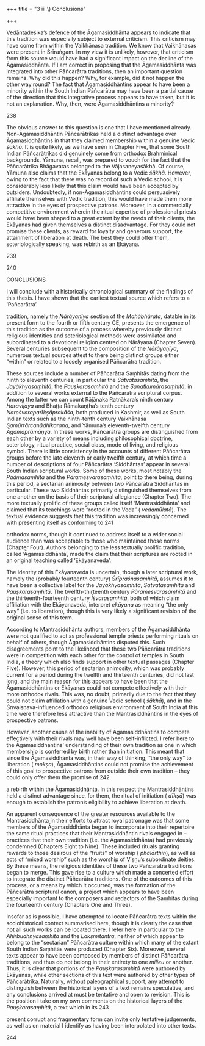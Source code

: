 +++
title = "3 iii \\) Conclusions"

+++

Vedāntadeśika’s defence of the Āgamasiddhānta appears to indicate that this tradition was especially subject to external criticism. This criticism may have come from within the Vaikhānasa tradition. We know that Vaikhānasas were present in Śrīraṅgam. In my view it is unlikely, however, that criticism from this source would have had a significant impact on the decline of the Āgamasiddhānta. If I am correct in proposing that the Āgamasiddhānta was integrated into other Pāñcarātra traditions, then an important question remains. Why did this happen? Why, for example, did it not happen the other way round? The fact that Āgamasiddhāntins appear to have been a minority within the South Indian Pāñcarātra may have been a partial cause of the direction that this integrative process appears to have taken, but it is not an explanation. Why, then, were Āgamasiddhāntins a minority? 

238 

The obvious answer to this question is one that I have mentioned already. Non-Āgamasiddhāntin Pāñcarātrikas held a distinct advantage over Āgamasiddhāntins in that they claimed membership within a genuine Vedic *śākhā*. It is quite likely, as we have seen in Chapter Five, that some South Indian Pāñcarātrikas did genuinely come from orthodox Brahminical backgrounds. Yāmuna, recall, was prepared to vouch for the fact that the Pāñcarātrika Bhāgavatas belonged to the Vājasaneyaśākhā. Of course, Yāmuna also claims that the Ekāyanas belong to a Vedic *śākhā*. However, owing to the fact that there was no record of such a Vedic school, it is considerably less likely that this claim would have been accepted by outsiders. Undoubtedly, if non-Āgamasiddhāntins could persuasively affiliate themselves with Vedic tradition, this would have made them more attractive in the eyes of prospective patrons. Moreover, in a commercially competitive environment wherein the ritual expertise of professional priests would have been shaped to a great extent by the needs of their clients, the Ekāyanas had given themselves a distinct disadvantage. For they could not promise these clients, as reward for loyalty and generous support, the attainment of liberation at death. The best they could offer them, soteriologically speaking, was rebirth as an Ekāyana. 

239 

240 

CONCLUSIONS 

I will conclude with a historically chronological summary of the findings of this thesis. I have shown that the earliest textual source which refers to a ‘Pañcarātra’ 

tradition, namely the *Nārāyaṇīya* section of the *Mahābhārata*, datable in its present form to the fourth or fifth century CE, presents the emergence of this tradition as the outcome of a process whereby previously distinct religious identities and soteriological methods were assimilated and subordinated to a devotional religion centred on Nārāyaṇa \(Chapter Seven\). Several centuries subsequent to the composition of the *Nārāyaṇīya*, numerous textual sources attest to there being distinct groups either “within” or related to a loosely organised Pāñcarātra tradition. 

These sources include a number of Pāñcarātra Saṃhitās dating from the ninth to eleventh centuries, in particular the *Sātvatasaṃhitā*, the *Jayākhyasaṃhitā*, the *Pauṣkarasaṃhitā* and the *Sanatkumārasaṃhitā*, in addition to several works external to the Pāñcarātra scriptural corpus. Among the latter we can count Rājānaka Ratnākara’s ninth century *Haravijaya* and Bhaṭṭa Rāmakaṇṭha’s tenth century *Nareśvaraparīkṣāprakāśa*, both produced in Kashmir, as well as South Indian texts such as the ninth-tenth century Vaikhānasa *Samūrtārcanādhikaraṇa*, and Yāmuna’s eleventh-twelfth century *Āgamaprāmāṇya*. In these works, Pāñcarātra groups are distinguished from each other by a variety of means including philosophical doctrine, soteriology, ritual practice, social class, mode of living, and religious symbol. There is little consistency in the accounts of different Pāñcarātra groups before the late eleventh or early twelfth century, at which time a number of descriptions of four Pāñcarātra ‘Siddhāntas’ appear in several South Indian scriptural works. Some of these works, most notably the *Pādmasaṃhitā* and the *Pārameśvarasaṃhitā*, point to there being, during this period, a sectarian animosity between two Pāñcarātra Siddhāntas in particular. These two Siddhāntas primarily distinguished themselves from one another on the basis of their scriptural allegiance \(Chapter Two\). The more textually prolific of these groups called itself ‘Mantrasiddhānta’ and claimed that its teachings were “rooted in the Veda” \( *vedamūlatā*\). The textual evidence suggests that this tradition was increasingly concerned with presenting itself as conforming to 241 

orthodox norms, though it continued to address itself to a wider social audience than was acceptable to those who maintained those norms \(Chapter Four\). Authors belonging to the less textually prolific tradition, called ‘Āgamasiddhānta’, made the claim that their scriptures are rooted in an original teaching called ‘Ekāyanaveda’. 

The identity of this Ekāyanaveda is uncertain, though a later scriptural work, namely the \(probably fourteenth century\) *Śrīpraśnasaṃhitā*, assumes it to have been a collective label for the *Jayākhyasaṃhitā*, *Sātvatasaṃhitā* and *Pauṣkarasaṃhitā*. The twelfth-thirteenth century *Pārameśvarasaṃhitā* and the thirteenth-fourteenth century *Īśvarasaṃhitā*, both of which claim affiliation with the Ekāyanaveda, interpret *ekāyana* as meaning “the only way” \(i.e. to liberation\), though this is very likely a significant revision of the original sense of this term. 

According to Mantrasiddhānta authors, members of the Āgamasiddhānta were not qualified to act as professional temple priests performing rituals on behalf of others, though Āgamasiddhāntins disputed this. Such disagreements point to the likelihood that these two Pāñcarātra traditions were in competition with each other for the control of temples in South India, a theory which also finds support in other textual passages \(Chapter Five\). However, this period of sectarian animosity, which was probably current for a period during the twelfth and thirteenth centuries, did not last long, and the main reason for this appears to have been that the Āgamasiddhāntins or Ekāyanas could not compete effectively with their more orthodox rivals. This was, no doubt, primarily due to the fact that they could not claim affiliation with a genuine Vedic school \( *śākhā*\), and in the Śrīvaiṣṇava-influenced orthodox religious environment of South India at this time were therefore less attractive than the Mantrasiddhāntins in the eyes of prospective patrons. 

However, another cause of the inability of Āgamasiddhāntins to compete effectively with their rivals may well have been self-inflicted. I refer here to the Āgamasiddhāntins’ understanding of their own tradition as one in which membership is conferred by birth rather than initiation. This meant that since the Āgamasiddhānta was, in their way of thinking, “the only way” to liberation \( *mokṣa*\), Āgamasiddhāntins could not promise the achievement of this goal to prospective patrons from outside their own tradition – they could only offer them the promise of 242 

a rebirth within the Āgamasiddhānta. In this respect the Mantrasiddhāntins held a distinct advantage since, for them, the ritual of initiation \( *dīkṣā*\) was enough to establish the patron’s eligibility to achieve liberation at death. 

An apparent consequence of the greater resources available to the Mantrasiddhānta in their efforts to attract royal patronage was that some members of the Āgamasiddhānta began to incorporate into their repertoire the same ritual practices that their Mantrasiddhāntin rivals engaged in – practices that their own tradition \(i.e. the Āgamasiddhānta\) had previously condemned \(Chapters Eight to Nine\). These included rituals granting rewards to those desirous of the “fruits” of worship \( *phalārthin*\), as well as acts of “mixed worship” such as the worship of Viṣṇu’s subordinate deities. By these means, the religious identities of these two Pāñcarātra traditions began to merge. This gave rise to a culture which made a concerted effort to integrate the distinct Pāñcarātra traditions. One of the outcomes of this process, or a means by which it occurred, was the formation of the Pāñcarātra scriptural canon, a project which appears to have been especially important to the composers and redactors of the Saṃhitās during the fourteenth century \(Chapters One and Three\). 

Insofar as is possible, I have attempted to locate Pāñcarātra texts within the sociohistorical context summarised here, though it is clearly the case that not all such works can be located there. I refer here in particular to the *Ahirbudhnyasaṃhitā* and the *Lakṣmītantra*, neither of which appear to belong to the “sectarian” Pāñcarātra culture within which many of the extant South Indian Saṃhitās were produced \(Chapter Six\). Moreover, several texts appear to have been composed by members of distinct Pāñcarātra traditions, and thus do not belong in their entirety to one *milieu* or another. Thus, it is clear that portions of the *Pauṣkarasaṃhitā* were authored by Ekāyanas, while other sections of this text were authored by other types of Pāñcarātrika. Naturally, without paleographical support, any attempt to distinguish between the historical layers of a text remains speculative, and any conclusions arrived at must be tentative and open to revision. This is the position I take on my own comments on the historical layers of the *Pauṣkarasaṃhitā*, a text which in its 243 

present corrupt and fragmentary form can invite only tentative judgements, as well as on material I identify as having been interpolated into other texts. 

244 